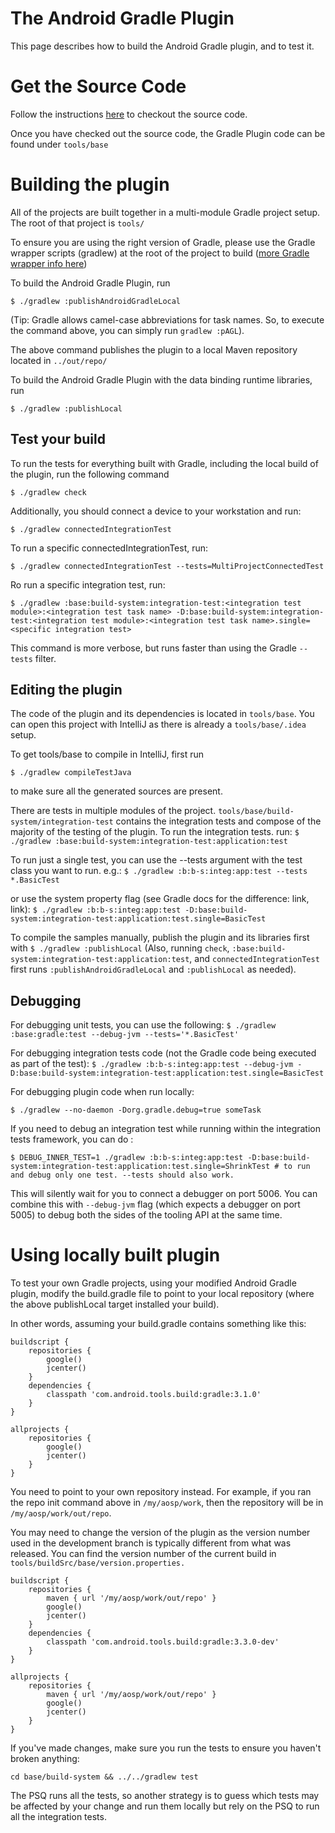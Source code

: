 The Android Gradle Plugin
=========================

This page describes how to build the Android Gradle plugin, and to test it.

# Get the Source Code

Follow the instructions [here](../source.md) to checkout the source code.

Once you have checked out the source code, the Gradle Plugin code can be found under `tools/base`

# Building the plugin

All of the projects are built together in a multi-module Gradle project setup.
The root of that project is `tools/`

To ensure you are using the right version of Gradle, please use the Gradle wrapper scripts (gradlew)
at the root of the project to build
([more Gradle wrapper info here](http://gradle.org/docs/current/userguide/gradle_wrapper.html))

To build the Android Gradle Plugin, run

```$ ./gradlew :publishAndroidGradleLocal```

(Tip: Gradle allows camel-case abbreviations for task names.
So, to execute the command above, you can simply run `gradlew :pAGL`).

The above command publishes the plugin to a local Maven repository located in `../out/repo/`

To build the Android Gradle Plugin with the data binding runtime libraries, run

```$ ./gradlew :publishLocal```

## Test your build

To run the tests for everything built with Gradle, including the local build of the plugin, run the following command

```$ ./gradlew check```

Additionally, you should connect a device to your workstation and run:

```$ ./gradlew connectedIntegrationTest```

To run a specific connectedIntegrationTest, run:

```$ ./gradlew connectedIntegrationTest --tests=MultiProjectConnectedTest```

Ro run a specific integration test, run:

```$ ./gradlew :base:build-system:integration-test:<integration test module>:<integration test task name> -D:base:build-system:integration-test:<integration test module>:<integration test task name>.single=<specific integration test>```

This command is more verbose, but runs faster than using the Gradle `--tests` filter.

## Editing the plugin

The code of the plugin and its dependencies is located in `tools/base`.
You can open this project with IntelliJ as there is already a `tools/base/.idea` setup.

To get tools/base to compile in IntelliJ, first run

```$ ./gradlew compileTestJava```

to make sure all the generated sources are present.

There are tests in multiple modules of the project.
`tools/base/build-system/integration-test` contains the integration tests and compose of the
majority of the testing of the plugin.
To run the integration tests. run:
```$ ./gradlew :base:build-system:integration-test:application:test```

To run just a single test, you can use the --tests argument with the test class you want to run.  e.g.:
```$ ./gradlew :b:b-s:integ:app:test --tests *.BasicTest```

or use the system property flag (see Gradle docs for the difference: link, link):
```$ ./gradlew :b:b-s:integ:app:test -D:base:build-system:integration-test:application:test.single=BasicTest```

To compile the samples manually, publish the plugin and its libraries first with
`$ ./gradlew :publishLocal`
(Also, running `check`, `:base:build-system:integration-test:application:test`, and `connectedIntegrationTest` first runs
`:publishAndroidGradleLocal` and `:publishLocal` as needed).

## Debugging

For debugging  unit tests, you can use the following:
```$ ./gradlew :base:gradle:test --debug-jvm --tests='*.BasicTest'```

For debugging integration tests code (not the Gradle code being executed as part of the test):
```$ ./gradlew :b:b-s:integ:app:test --debug-jvm -D:base:build-system:integration-test:application:test.single=BasicTest```

For debugging plugin code when run locally:
```$ cd a-sample-project  # Make sure build.gradle points at your local repo, as described below.
$ ./gradlew --no-daemon -Dorg.gradle.debug=true someTask
```

If you need to debug an integration test while running within the integration tests framework,
you can do :
```
$ DEBUG_INNER_TEST=1 ./gradlew :b:b-s:integ:app:test -D:base:build-system:integration-test:application:test.single=ShrinkTest # to run and debug only one test. --tests should also work.
```

This will silently wait for you to connect a debugger on port 5006. You can combine this with
`--debug-jvm` flag (which expects a debugger on port 5005) to debug both the sides of the tooling
API at the same time.

# Using locally built plugin

To test your own Gradle projects, using your modified Android Gradle plugin,
modify the build.gradle file to point to your local repository
(where the above publishLocal target installed your build).

In other words, assuming your build.gradle contains something like this:

```
buildscript {
    repositories {
        google()
        jcenter()
    }
    dependencies {
        classpath 'com.android.tools.build:gradle:3.1.0'
    }
}

allprojects {
    repositories {
        google()
        jcenter()
    }
}
```

You need to point to your own repository instead.
For example, if you ran the repo init command above in `/my/aosp/work`, then the repository will be
in `/my/aosp/work/out/repo`.

You may need to change the version of the plugin as the version number
used in the development branch is typically different from what was released.
You can find the version number of the current build in `tools/buildSrc/base/version.properties.`

```
buildscript {
    repositories {
        maven { url '/my/aosp/work/out/repo' }
        google()
        jcenter()
    }
    dependencies {
        classpath 'com.android.tools.build:gradle:3.3.0-dev'
    }
}

allprojects {
    repositories {
        maven { url '/my/aosp/work/out/repo' }
        google()
        jcenter()
    }
}
```

If you've made changes, make sure you run the tests to ensure you haven't broken anything:

```
cd base/build-system && ../../gradlew test
```

The PSQ runs all the tests, so another strategy is to guess which tests may be
affected by your change and run them locally but rely on the PSQ to run all the
integration tests.
